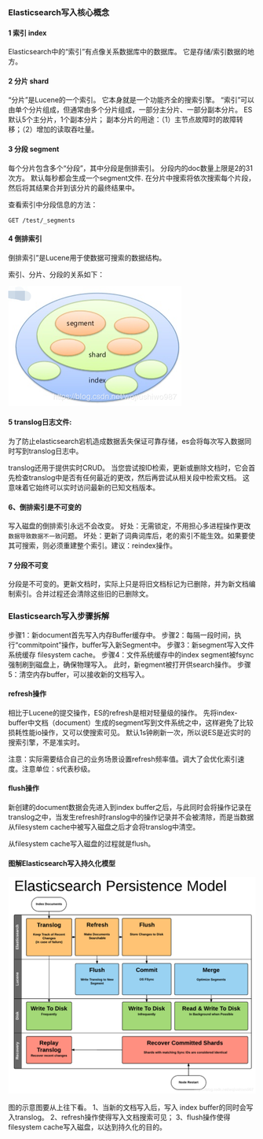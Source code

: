 ### Elasticsearch写入核心概念

#### 1 索引 index

Elasticsearch中的“索引”有点像关系数据库中的数据库。 它是存储/索引数据的地方。

#### 2 分片 shard

“分片”是Lucene的一个索引。 它本身就是一个功能齐全的搜索引擎。
“索引”可以由单个分片组成，但通常由多个分片组成，一部分主分片、一部分副本分片。
ES默认5个主分片，1个副本分片；
副本分片的用途：（1）主节点故障时的故障转移；（2）增加的读取吞吐量。

#### 3 分段 segment

每个分片包含多个“分段”，其中分段是倒排索引。
分段内的doc数量上限是2的31次方。
默认每秒都会生成一个segment文件.
在分片中搜索将依次搜索每个片段，然后将其结果合并到该分片的最终结果中。

查看索引中分段信息的方法：

```shell
GET /test/_segments
```

#### 4 倒排索引

倒排索引”是Lucene用于使数据可搜索的数据结构。

索引、分片、分段的关系如下：

![img](imgs/20181202205031915.png)

#### 5 translog日志文件:

为了防止elasticsearch宕机造成数据丢失保证可靠存储，es会将每次写入数据同时写到translog日志中。

translog还用于提供实时CRUD。 当您尝试按ID检索，更新或删除文档时，它会首先检查translog中是否有任何最近的更改，然后再尝试从相关段中检索文档。 这意味着它始终可以实时访问最新的已知文档版本。

#### 6、倒排索引是不可变的

写入磁盘的倒排索引永远不会改变。
好处：无需锁定，不用担心多进程操作更改`数据导致数据不一致`问题。
坏处：更新了词典词库后，老的索引不能生效。如果要使其可搜索，则必须重建整个索引。建议：reindex操作。

#### 7 分段不可变

分段是不可变的。更新文档时，实际上只是将旧文档标记为已删除，并为新文档编制索引。合并过程还会清除这些旧的已删除文。

### Elasticsearch写入步骤拆解

步骤1：新document首先写入内存Buffer缓存中。
步骤2：每隔一段时间，执行“commitpoint”操作，buffer写入新Segment中。
步骤3：新segment写入文件系统缓存 filesystem cache。
步骤4：文件系统缓存中的index segment被fsync强制刷到磁盘上，确保物理写入。
	此时，新egment被打开供search操作。
步骤5：清空内存buffer，可以接收新的文档写入。

#### refresh操作

相比于Lucene的提交操作，ES的refresh是相对轻量级的操作。
先将index-buffer中文档（document）生成的segment写到文件系统之中，这样避免了比较损耗性能io操作，又可以使搜索可见。
默认1s钟刷新一次，所以说ES是近实时的搜索引擎，不是准实时。

注意：实际需要结合自己的业务场景设置refresh频率值。调大了会优化索引速度。注意单位：s代表秒级。

#### flush操作

新创建的document数据会先进入到index buffer之后，与此同时会将操作记录在translog之中，当发生refresh时ranslog中的操作记录并不会被清除，而是当数据从filesystem cache中被写入磁盘之后才会将translog中清空。

从filesystem cache写入磁盘的过程就是flush。

#### 图解Elasticsearch写入持久化模型

![img](imgs/2018120220483461.png)

图的示意图要从上往下看。
1、当新的文档写入后，写入 index buffer的同时会写入translog。
2、refresh操作使得写入文档搜索可见；
3、flush操作使得filesystem cache写入磁盘，以达到持久化的目的。

